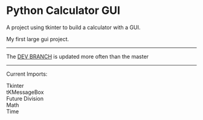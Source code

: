 # Python Calculator GUI

A project using tkinter to build a calculator with a GUI.

My first large gui project.

---

The <a href=https://github.com/adammertzenich/PyCalcGUI/tree/dev>DEV BRANCH</a> is updated more often than the master

---

Current Imports:

<p>

Tkinter <br />
tKMessageBox <br />
Future Division<br />
Math<br />
Time<br />

</p>